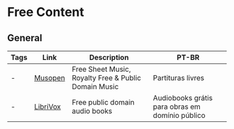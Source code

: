 # Free Content

## General

| Tags | Link                             | Description                                          | PT-BR                                           |
| ---- | -------------------------------- | ---------------------------------------------------- | ----------------------------------------------- |
| -    | [Musopen]()                      | Free Sheet Music, Royalty Free & Public Domain Music | Partituras livres                               |
| -    | [LibriVox](https://librivox.org) | Free public domain audio books                       | Audiobooks grátis para obras em domínio público |


